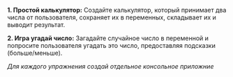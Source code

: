 **1. Простой калькулятор:**
Создайте калькулятор, который принимает два числа от пользователя, сохраняет их в переменных, складывает их и выводит результат.

**2. Игра угадай число:**
Загадайте случайное число в переменной и попросите пользователя угадать это число, предоставляя подсказки (больше/меньше).

*Для каждого упражнения создай отдельное консольное приложние*